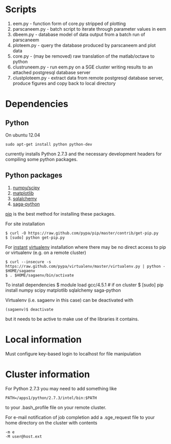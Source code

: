 # Scripts
1. eem.py - function form of core.py stripped of plotting
1. parscaneem.py - batch script to iterate through parameter values in eem
1. dbeem.py - database model of data output from a batch run of parscaneem
1. ploteem.py - query the database produced by parscaneem and plot data
1. core.py - (may be removed) raw translation of the matlab/octave to python
1. clustruneem.py - run eem.py on a SGE cluster writing results to an attached postgresql database server
1. clustploteem.py - extract data from remote postgresql database server, produce figures and copy back to local directory

# Dependencies
## Python
On ubuntu 12.04

    sudo apt-get install python python-dev

currently installs Python 2.7.3 and the necessary development headers for compiling some python packages.

## Python packages
1. [numpy/scipy](http://docs.scipy.org/doc/)
1. [matplotlib](http://matplotlib.org/contents.html)
1. [sqlalchemy](http://docs.sqlalchemy.org/en/rel_0_8/)
1. [saga-python](http://saga-project.github.io/saga-python/)

[pip](http://www.pip-installer.org/en/latest/installing.html#using-get-pip) is the best method for installing these packages.

For site installation

    $ curl -O https://raw.github.com/pypa/pip/master/contrib/get-pip.py
    $ [sudo] python get-pip.py

For [instant](http://saga-project.github.io/saga-python/doc/usage/install.html#using-virtualenv) [virtualenv](http://www.virtualenv.org/) installation where there may be no direct access to pip or virtualenv (e.g. on a remote cluster)

    $ curl --insecure -s https://raw.github.com/pypa/virtualenv/master/virtualenv.py | python - $HOME/sagaenv
    $ . $HOME/sagaenv/bin/activate

To install dependencies
    $ module load gcc/4.5.1 # if on cluster
    $ [sudo] pip install numpy scipy matplotlib sqlalchemy saga-python

Virtualenv (i.e. sagaenv in this case) can be deactivated with

    (sagaenv)$ deactivate

but it needs to be active to make use of the libraries it contains.

# Local information

Must configure key-based login to localhost for file manipulation

# Cluster information

For Python 2.7.3 you may need to add something like

    PATH=/apps1/python/2.7.3/intel/bin:$PATH

to your .bash_profile file on your remote cluster.

For e-mail notification of job completion add a .sge_request file to your home directory on the cluster with contents

    -m e
	-M user@host.ext
